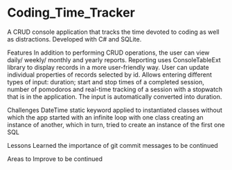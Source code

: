 # Coding_Time_Tracker
A CRUD console application that tracks the time devoted to coding as well as distractions. Developed with C# and SQLite. 

Features
In addition to performing CRUD operations, the user can view daily/ weekly/ monthly and yearly reports. Reporting uses ConsoleTableExt library to display records in   a more user-friendly way.
User can update individual properties of records selected by id.
Allows entering different types of input: duration; start and stop times of a completed session, number of pomodoros and real-time tracking of a session with a stopwatch that is in the application. The input is automatically converted into duration.

Challenges
DateTime
static keyword applied to instantiated classes without which the app started with an infinite loop with one class creating an instance of another, which in turn, tried to create an instance of the first one
SQL

Lessons Learned
the importance of git commit messages
to be continued

Areas to Improve
to be continued



